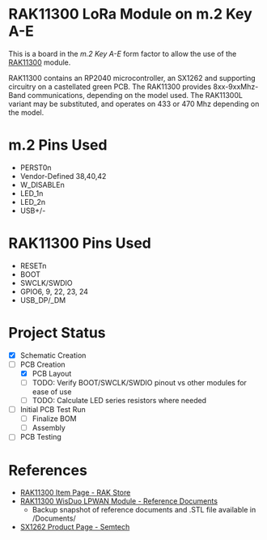 # RAK11300 LoRa Module on m.2 Key A-E

This is a board in the _m.2 Key A-E_ form factor to allow the use of the [RAK11300](https://docs.rakwireless.com/Product-Categories/WisDuo/RAK11300-Module/) module. 

RAK11300 contains an RP2040 microcontroller, an SX1262 and supporting circuitry on a castellated green PCB. The RAK11300 provides 8xx-9xxMhz-Band communications, depending on the model used. The RAK11300L variant may be substituted, and operates on 433 or 470 Mhz depending on the model.

# m.2 Pins Used
- PERST0n
- Vendor-Defined 38,40,42
- W_DISABLEn
- LED_1n
- LED_2n
- USB+/-

# RAK11300 Pins Used
- RESETn
- BOOT
- SWCLK/SWDIO
- GPIO6, 9, 22, 23, 24
- USB_DP/_DM

# Project Status
- [x] Schematic Creation
- [ ] PCB Creation
  - [X] PCB Layout
  - [ ] TODO: Verify BOOT/SWCLK/SWDIO pinout vs other modules for ease of use
  - [ ] TODO: Calculate LED series resistors where needed
- [ ] Initial PCB Test Run
  - [ ] Finalize BOM
  - [ ] Assembly
- [ ] PCB Testing

# References
- [RAK11300 Item Page - RAK Store](https://store.rakwireless.com/products/wisduo-lpwan-module-rak11300)
- [RAK11300 WisDuo LPWAN Module - Reference Documents](https://docs.rakwireless.com/Product-Categories/WisDuo/RAK11300-Module/Overview/)
  - Backup snapshot of reference documents and .STL file available in /Documents/
- [SX1262 Product Page - Semtech](https://www.semtech.com/products/wireless-rf/lora-connect/sx1262)
